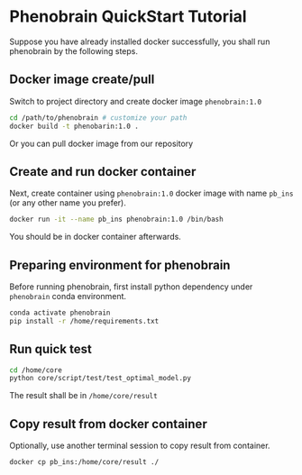 # Phenobrain QuickStart Tutorial

Suppose you have already installed docker successfully, you shall run phenobrain by the following steps.

## Docker image create/pull

Switch to project directory and create docker image `phenobrain:1.0`

```bash
cd /path/to/phenobrain # customize your path
docker build -t phenobarin:1.0 .
```

Or you can pull docker image from our repository



## Create and run docker container

Next, create container using `phenobrain:1.0` docker image with name `pb_ins` (or any other name you prefer).

```bash
docker run -it --name pb_ins phenobrain:1.0 /bin/bash
```

You should be in docker container afterwards.

## Preparing environment for phenobrain

Before running phenobrain, first install python dependency under `phenobrain` conda environment.

```bash
conda activate phenobrain
pip install -r /home/requirements.txt
```



## Run quick test

```bash
cd /home/core
python core/script/test/test_optimal_model.py
```

The result shall be in `/home/core/result`



## Copy result from docker container 

Optionally, use another terminal session to copy result from container.

```bash
docker cp pb_ins:/home/core/result ./
```

